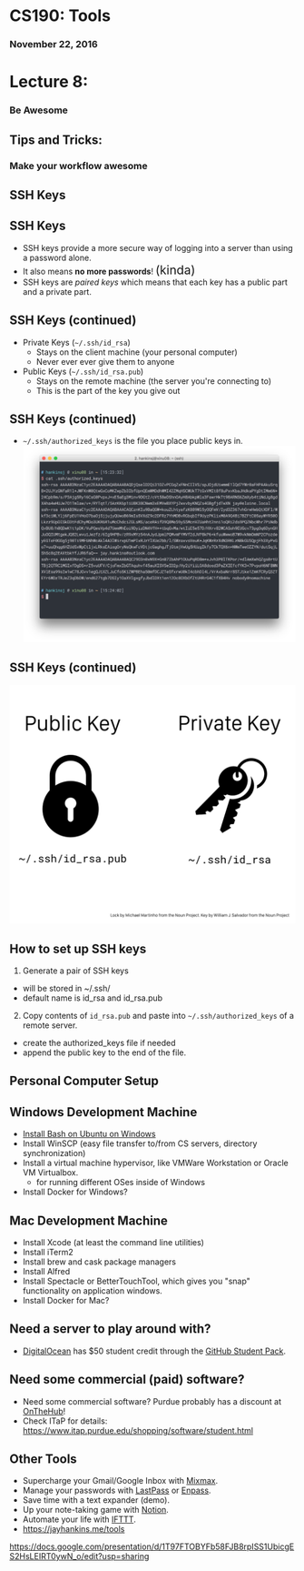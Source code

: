 # CS190: Tools
### November 22, 2016
<!--.element: class="subtitle" style="text-align: center" -->



<!-- .slide: data-background-image="assets/theend.gif" -->



# Lecture 8:
### Be Awesome <!-- .element: class="subtitle" style="text-align: center" -->



## Tips and Tricks:
<!--.element: style="text-align: center;" -->
### Make your workflow awesome
<!--.element: class="subtitle" style="text-align: center; font-size: 24pt; margin-top: -20px;" -->



## SSH Keys<!-- .element: style="text-align: center"-->


## SSH Keys
* SSH keys provide a more secure way of logging into a server than using a password alone.
* It also means **no more passwords**! <span style="font-size: 16pt;">(kinda)</span>
* SSH keys are *paired keys* which means that each key has a public part and a private part.


## SSH Keys (continued)
* Private Keys (`~/.ssh/id_rsa`)
  - Stays on the client machine (your personal computer)
  - Never ever ever give them to anyone
* Public Keys (`~/.ssh/id_rsa.pub`)
  - Stays on the remote machine (the server you're connecting to)
  - This is the part of the key you give out


## SSH Keys (continued)
* `~/.ssh/authorized_keys` is the file you place public keys in.
![Authorized Keys screenshot](assets/authorized_keys.png)<!-- .element: class="center" style="border: 0; box-shadow: none;"-->


## SSH Keys (continued)
![Keys diagram](assets/key.png)<!-- .element: class="center" style="border: 0; box-shadow: none;"-->


## How to set up SSH keys
1. Generate a pair of SSH keys
  - will be stored in ~/.ssh/
  - default name is id_rsa and id_rsa.pub
2. Copy contents of `id_rsa.pub` and paste into `~/.ssh/authorized_keys` of a remote server.
  - create the authorized_keys file if needed
  - append the public key to the end of the file.



## Personal Computer Setup<!-- .element: style="text-align: center"-->


## Windows Development Machine
* [Install Bash on Ubuntu on Windows](https://github.com/Purdue-CSUSB/CS-190-F2016/blob/master/tutorials/shells/bash-on-windows.md)
* Install WinSCP (easy file transfer to/from CS servers, directory synchronization)
* Install a virtual machine hypervisor, like VMWare Workstation or Oracle VM Virtualbox.
  - for running different OSes inside of Windows
* Install Docker for Windows?


## Mac Development Machine
* Install Xcode (at least the command line utilities)
* Install iTerm2
* Install brew and cask package managers
* Install Alfred
* Install Spectacle or BetterTouchTool, which gives you "snap" functionality on application windows.
* Install Docker for Mac?


## Need a server to play around with?
* [DigitalOcean](https://digitalocean.com) has $50 student credit through the [GitHub Student Pack](https://education.github.com/pack).


## Need some commercial (paid) software?
* Need some commercial software? Purdue probably has a discount at [OnTheHub](https://purdue.onthehub.com)! 
* Check ITaP for details: https://www.itap.purdue.edu/shopping/software/student.html


## Other Tools
* Supercharge your Gmail/Google Inbox with [Mixmax](https://mixmax.com/).
* Manage your passwords with [LastPass](https://lastpass.com) or [Enpass](https://enpass.io).
* Save time with a text expander (demo).
* Up your note-taking game with [Notion](https://notion.so).
* Automate your life with [IFTTT](https://ifttt.com).
* https://jayhankins.me/tools



https://docs.google.com/presentation/d/1T97FTOBYFb58FJB8rpISS1UbicgES2HsLEIRT0ywN_o/edit?usp=sharing



<!-- .slide: data-background-image="http://i.giphy.com/xT5LMrPgPLbmz65dRu.gif" -->

